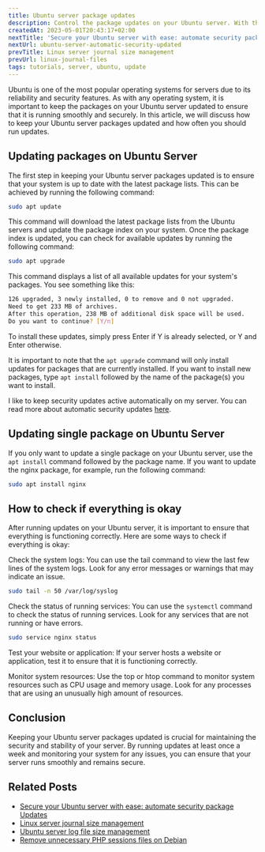 ```yaml
---
title: Ubuntu server package updates
description: Control the package updates on your Ubuntu server. With these step-by-step instructions, you can learn how to manually update / upgrade your Ubuntu.
createdAt: 2023-05-01T20:43:17+02:00
nextTitle: 'Secure your Ubuntu server with ease: automate security package Updates'
nextUrl: ubuntu-server-automatic-security-updated
prevTitle: Linux server journal size management
prevUrl: linux-journal-files
tags: tutorials, server, ubuntu, update
---
```


Ubuntu is one of the most popular operating systems for servers due to its reliability and security features. As with any operating system, it is important to keep the packages on your Ubuntu server updated to ensure that it is running smoothly and securely. In this article, we will discuss how to keep your Ubuntu server packages updated and how often you should run updates.

## Updating packages on Ubuntu Server

The first step in keeping your Ubuntu server packages updated is to ensure that your system is up to date with the latest package lists. This can be achieved by running the following command:

```bash
sudo apt update
```

This command will download the latest package lists from the Ubuntu servers and update the package index on your system. Once the package index is updated, you can check for available updates by running the following command:

```bash
sudo apt upgrade
```

This command displays a list of all available updates for your system's packages. You see something like this:

```bash
126 upgraded, 3 newly installed, 0 to remove and 0 not upgraded.
Need to get 233 MB of archives.
After this operation, 238 MB of additional disk space will be used.
Do you want to continue? [Y/n]
```

To install these updates, simply press Enter if Y is already selected, or Y and Enter otherwise.

It is important to note that the `apt upgrade` command will only install updates for packages that are currently installed. If you want to install new packages, type `apt install` followed by the name of the package(s) you want to install.

I like to keep security updates active automatically on my server. You can read more about automatic security updates [here](/ubuntu-server-automatic-security-updated/).

## Updating single package on Ubuntu Server

If you only want to update a single package on your Ubuntu server, use the `apt install` command followed by the package name. If you want to update the nginx package, for example, run the following command:

```bash
sudo apt install nginx
```

## How to check if everything is okay

After running updates on your Ubuntu server, it is important to ensure that everything is functioning correctly. Here are some ways to check if everything is okay:

Check the system logs: You can use the tail command to view the last few lines of the system logs. Look for any error messages or warnings that may indicate an issue.

```bash
sudo tail -n 50 /var/log/syslog
```

Check the status of running services: You can use the `systemctl` command to check the status of running services. Look for any services that are not running or have errors.

```bash
sudo service nginx status
```

Test your website or application: If your server hosts a website or application, test it to ensure that it is functioning correctly.

Monitor system resources: Use the top or htop command to monitor system resources such as CPU usage and memory usage. Look for any processes that are using an unusually high amount of resources.

## Conclusion

Keeping your Ubuntu server packages updated is crucial for maintaining the security and stability of your server. By running updates at least once a week and monitoring your system for any issues, you can ensure that your server runs smoothly and remains secure.

## Related Posts

- [Secure your Ubuntu server with ease: automate security package Updates](/blog/ubuntu-server-automatic-security-updated/)
- [Linux server journal size management](/blog/linux-journal-files/)
- [Ubuntu server log file size management](/blog/linux-log-rotation/)
- [Remove unnecessary PHP sessions files on Debian](/blog/setup-crontab-to-remove-php-session-files/)
